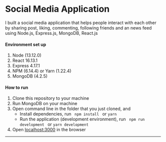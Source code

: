 # Social Media Application

I built a social media application that helps people interact with each other by sharing post, liking, commenting, following friends and an news feed using Node.js, Express.js, MongoDB, React.js

#### Environment set up
1. Node (13.12.0)
2. React 16.13.1
3. Express 4.17.1
4. NPM (6.14.4) or Yarn (1.22.4)
5. MongoDB (4.2.5)

####  How to run
1. Clone this repository to your machine
2. Run MongoDB on your machine
3. Open command line in the folder that you just cloned, and
   - Install dependencies, run ```  npm install  ``` or ``` yarn ```
   - Run the application (development environment), run ```  npm run development  ``` or ``` yarn development ```
4. Open [localhost:3000](http://localhost:3000/) in the browser
----